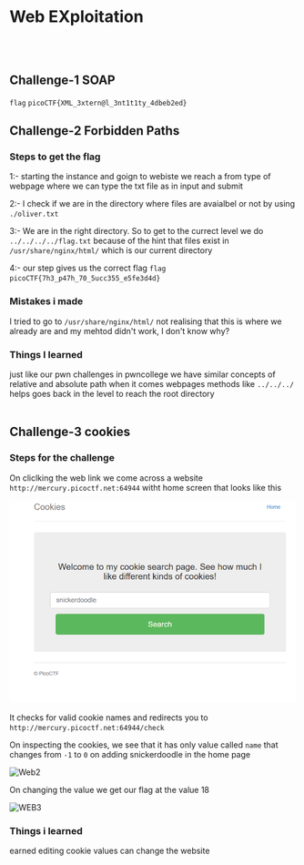 # Web EXploitation
<br><br>

## Challenge-1 SOAP
`flag` `picoCTF{XML_3xtern@l_3nt1t1ty_4dbeb2ed}`

## Challenge-2 Forbidden Paths
### Steps to get the flag
1:- starting the instance and goign to webiste we reach a from type of webpage where we can type the txt file as in input and submit

2:- I check if we are in the directory where files are avaialbel or not by using `./oliver.txt`

3:- We are in the right directory. So to get to the currect level we do `../../../../flag.txt` because of the hint that files  exist in `/usr/share/nginx/html/` which is our current directory

4:- our step gives us the correct flag
`flag` `picoCTF{7h3_p47h_70_5ucc355_e5fe3d4d}`
<br>

### Mistakes i made
I tried to go to `/usr/share/nginx/html/` not realising that this is where we already are and my mehtod didn't work, I don't know why?
<br>

### Things I learned
just like our pwn challenges in pwncollege we have similar concepts of relative and absolute path when it comes webpages
methods like `../../../` helps goes back in the level to reach the root directory
<br><br>

## Challenge-3 cookies

### Steps for the challenge
On cliclking the web link we come across a website `http://mercury.picoctf.net:64944` witht home screen that looks like this

![Web1](./web1.png)

It checks for valid cookie names and redirects you to `http://mercury.picoctf.net:64944/check`

On inspecting the cookies, we see that it has only value called `name` that changes from `-1` to `0` on adding snickerdoodle in the home page

![Web2](/web2.png)

On changing the value we get our flag at the value 18

![WEB3](/WEB3.png)
<br>

### Things i learned
earned editing cookie values can change the website